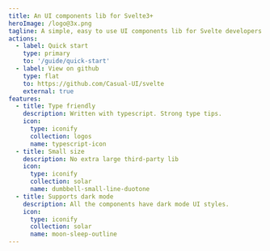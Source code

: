 ```yaml
---
title: An UI components lib for Svelte3+
heroImage: /logo@3x.png
tagline: A simple, easy to use UI components lib for Svelte developers.
actions:
  - label: Quick start
    type: primary
    to: '/guide/quick-start'
  - label: View on github
    type: flat
    to: https://github.com/Casual-UI/svelte
    external: true
features:
  - title: Type friendly
    description: Written with typescript. Strong type tips.
    icon:
      type: iconify
      collection: logos
      name: typescript-icon
  - title: Small size
    description: No extra large third-party lib
    icon:
      type: iconify
      collection: solar
      name: dumbbell-small-line-duotone
  - title: Supports dark mode
    description: All the components have dark mode UI styles.
    icon: 
      type: iconify
      collection: solar
      name: moon-sleep-outline
---
```

